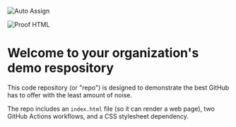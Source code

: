 ![Auto Assign](https://github.com/Oasis-bit/demo-repository/actions/workflows/auto-assign.yml/badge.svg)

![Proof HTML](https://github.com/Oasis-bit/demo-repository/actions/workflows/proof-html.yml/badge.svg)

# Welcome to your organization's demo respository
This code repository (or "repo") is designed to demonstrate the best GitHub has to offer with the least amount of noise.

The repo includes an `index.html` file (so it can render a web page), two GitHub Actions workflows, and a CSS stylesheet dependency.
